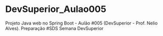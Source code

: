 # DevSuperior_Aulao005
Projeto Java web no Spring Boot - Aulão #005 (DevSuperior - Prof. Nelio Alves). Preparação #SDS Semana DevSuperior
